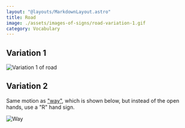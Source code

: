 ```yaml
---
layout: "@layouts/MarkdownLayout.astro"
title: Road
image: ./assets/images-of-signs/road-variation-1.gif
category: Vocabulary
---
```


## Variation 1

![Variation 1 of road](@signs/road-variation-1.gif)

## Variation 2

Same motion as ["way"](../way), which is shown below,
but instead of the open hands, use a "R" hand sign.

![Way](@signs/way.gif)
